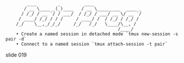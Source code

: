             ____        _         ____
           / __ \____ _(_)____   / __ \_________  ____ _
          / /_/ / __ `/ / ___/  / /_/ / ___/ __ \/ __ `/
         / ____/ /_/ / / /     / ____/ /  / /_/ / /_/ /
        /_/    \__,_/_/_/     /_/   /_/   \____/\__, /
                                               /____/
        • Create a named session in detached mode `tmux new-session -s pair -d`
        • Connect to a named session `tmux attach-session -t pair`

















































































slide 019
